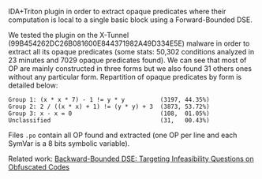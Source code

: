 IDA+Triton plugin in order to extract opaque predicates where their computation is local to a single basic
block using a Forward-Bounded DSE.

We tested the plugin on the X-Tunnel (99B454262DC26B081600E844371982A49D334E5E) malware in order to extract
all its opaque predicates (some stats: 50,302 conditions analyzed in 23 minutes and 7029 opaque predicates
found). We can see that most of OP are mainly constructed in three forms but we also found 31 others ones
without any particular form. Repartition of opaque predicates by form is detailed below:

```
Group 1: (x * x * 7) - 1 != y * y          (3197, 44.35%)
Group 2: 2 / ((x * x) + 1) != (y * y) + 3  (3873, 53.72%)
Group 3: x - x = 0                         (108,  01.05%)
Unclassified                               (31,   00.43%)
```

Files `.po` contain all OP found and extracted (one OP per line and each SymVar is a 8 bits symbolic variable).

Related work: [Backward-Bounded DSE: Targeting Infeasibility Questions on Obfuscated Codes](http://sebastien.bardin.free.fr/2017-sp.pdf)
